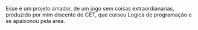 Esse é um projeto amador, de um jogo sem coisas extraordianarias, produzido por mim discente de CET, que cursou Logica de programação e se apaixonou pela area.
